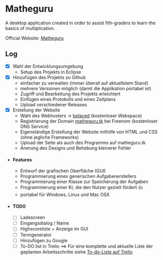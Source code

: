 # Matheguru
A desktop application created in order to assist fith-graders to learn the basics of multiplication.

Official Website: [Matheguru](http://matheguru.tk/)

## Log
- [x] Wahl der Entwicklungsumgebung
  - Setup des Projekts in Eclipse
- [x] Hinzufügen des Projekts zu Github
  - einfacher zu verwalten (immer überall auf aktuellstem Stand)
  - mehrere Versionen möglich (damit die Applikation portabel ist)
  - Zugriff und Bearbeitung des Projekts erleichtert
  - Einfügen eines Protokolls und eines Zeitplans
  - Upload verschiedener Releases
- [x] Erstellung der Website
  - Wahl des Webhosters -> [bplaced](http://www.bplaced.net/) (kostenloser Webspace)
  - Registrierung der Domain [matheguru.tk](http://matheguru.tk/) bei Freenom (kostenloser DNS Service)
  - Eigenständige Erstellung der Website mithilfe von HTML und CSS (ohne jegliche Frameworks)
  - Upload der Seite als auch des Programms auf matheguru.tk
  - Änerung des Designs und Behebung kleinerer Fehler
- #### Features
  - Entwurf der grafischen Oberfläche (GUI)
  - Programmierung eines generischen Aufgabenerstellers
  - Programmierung einer Klasse zur Speicherung der Aufgaben
  - Programmierung einer KI, die den Nutzer gezielt fördert :+1:
  - portabel für Windows, Linux und Mac OSX 
- #### TODO
  - [ ] Ladescreen
  - [ ] Eingangsdialog / Name
  - [ ] Highscoreliste + Anzeige im GUI
  - [ ] Termgenerator
  - [ ] Hinzufügen zu Google
  - [ ] To-DO list in Trello
  ==> Für eine komplette und aktuelle Liste der geplanten Arbeitsschritte siehe [To-do-Liste auf Trello](https://trello.com/b/rFxNzqG5)
